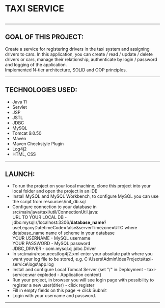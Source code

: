 <h1>TAXI SERVICE</h1>
<img src="https://www.forumdaily.com/wp-content/uploads/2017/11/Depositphotos_10768924_m-2015.jpg" alt="">
<hr>
<h2>GOAL OF THIS PROJECT:</h2> 
Create a service for registering drivers in the taxi system and assigning drivers to cars. In this application, you can
create / read / update / delete drivers or cars, manage their relationship, authenticate by login / password and logging of the application. <br>
Implemented N-tier architecture, SOLID and OOP principles.
<hr>
<h2>TECHNOLOGIES USED:</h2>
<ul>
  <li>Java 11</li>
  <li>Servlet</li>
  <li>JSP</li>
  <li>JSTL</li>
  <li>JDBC</li>
  <li>MySQL</li>
  <li>Tomcat 9.0.50</li>
  <li>Maven</li>
  <li>Maven Checkstyle Plugin</li>
  <li>Log4j2</li>
  <li>HTML, CSS</li>
</ul>
<hr>
<h2>LAUNCH:</h2>
<ul>
<li> To run the project on your local machine, clone this project into your local folder and open the project in an IDE </li>
<li> Install MySQL and MySQL Workbench, to configure MySQL you can use the script from resources/init_db.sql </li>
<li> Configure connection to your database in src/main/java/taxi/util/ConnectionUtil.java: <br>
    URL TO YOUR LOCAL DB - jdbc:mysql://localhost:3306/<b>database_name</b>?useLegacyDatetimeCode=false&serverTimezone=UTC
    where database_name name of scheme in your database<br>
    YOUR USERNAME - MySQL username <br>
    YOUR PASSWORD - MySQL password <br>
    JDBC_DRIVER - com.mysql.cj.jdbc.Driver <br> </li>
<li> In src/main/resources/log4j2.xml enter your absolute path where you want your log file to be stored, e.g. C:\Users\Admin\IdeaProjects\taxi-service\logs\app.log </li>
<li> Install and configure Local Tomcat Server (set "/" in Deployment - taxi-service:war exploded - Application context) </li>
<li> Run your project, in browser you will see login page with possibility to register a new user(drier) - click register </li>
<li> Fill in empty fields on this page -> click Submit </li>
<li> Login with your username and password. </li>
</ul>
<hr>